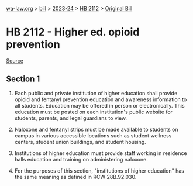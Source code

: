 [wa-law.org](/) > [bill](/bill/) > [2023-24](/bill/2023-24/) > [HB 2112](/bill/2023-24/hb/2112/) > [Original Bill](/bill/2023-24/hb/2112/1/)

# HB 2112 - Higher ed. opioid prevention

[Source](http://lawfilesext.leg.wa.gov/biennium/2023-24/Pdf/Bills/House%20Bills/2112.pdf)

## Section 1
1. Each public and private institution of higher education shall provide opioid and fentanyl prevention education and awareness information to all students. Education may be offered in person or electronically. This education must be posted on each institution's public website for students, parents, and legal guardians to view.

2. Naloxone and fentanyl strips must be made available to students on campus in various accessible locations such as student wellness centers, student union buildings, and student housing.

3. Institutions of higher education must provide staff working in residence halls education and training on administering naloxone.

4. For the purposes of this section, "institutions of higher education" has the same meaning as defined in RCW 28B.92.030.
